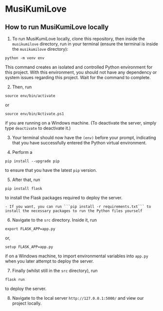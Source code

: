# MusiKumiLove

## **How to run MusiKumiLove locally**
1. To run MusiKumiLove locally, clone this repository, then inside the `musikumilove` directory, run in your terminal (ensure the terminal is inside the `musikumilove` directory):
```
python -m venv env
```
This command creates an isolated and controlled Python environment for this project. With this environment, you should not have any dependency or system issues regarding this project. Wait for the command to complete.

2. Then, run
```
source env/bin/activate
```
or
```
source env/bin/Activate.ps1
```
if you are running on a Windows machine.
(To deactivate the server, simply type `deactivate` to deactivate it.)

3. Your terminal should now have the `(env)` before your prompt, indicating that you have successfully entered the Python virtual environment.

4. Perform a 
```
pip install --upgrade pip
```
to ensure that you have the latest `pip` version.

5. After that, run 
```
pip install flask
``` 

to install the Flask packages required to deploy the server.

    - If you want, you can run ```pip install -r requirements.txt``` to install the necessary packages to run the Python files yourself

6. Navigate to the ```src``` directory. Inside it, run 
```
export FLASK_APP=app.py
```
or,
```
setup FLASK_APP=app.py
``` 

if on a Windows machine, to import environmental variables into `app.py` when you later attempt to deploy the server.

7. Finally (whilst still in the ```src``` directory), run 
```
flask run
```
to deploy the server.

8. Navigate to the local server `http://127.0.0.1:5000/` and view our project locally.
